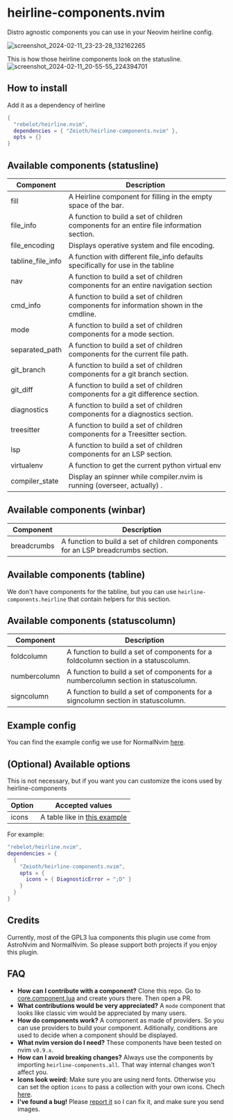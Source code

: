 # heirline-components.nvim
Distro agnostic components you can use in your Neovim heirline config.

![screenshot_2024-02-11_23-23-28_132162265](https://github.com/Zeioth/heirline-components.nvim/assets/3357792/4069e817-71a3-4a45-b9ee-be307f1e07fc)

This is how those heirline components look on the statusline.
![screenshot_2024-02-11_20-55-55_224394701](https://github.com/Zeioth/heirline-components.nvim/assets/3357792/3ce6a449-4a9e-4e20-bb00-51df8e25a616)

## How to install
Add it as a dependency of heirline

```lua
{
  "rebelot/heirline.nvim",
  dependencies = { "Zeioth/heirline-components.nvim" },
  opts = {}
}
```

## Available components (statusline)

| Component | Description |
|-----------|-------------|
| fill | A Heirline component for filling in the empty space of the bar. |
| file_info | A function to build a set of children components for an entire file information section. |
| file_encoding | Displays operative system and file encoding. |
| tabline_file_info | A function with different file_info defaults specifically for use in the tabline |
| nav | A function to build a set of children components for an entire navigation section |
| cmd_info | A function to build a set of children components for information shown in the cmdline. |
| mode | A function to build a set of children components for a mode section. |
| separated_path | A function to build a set of children components for the current file path. |
| git_branch | A function to build a set of children components for a git branch section. |
| git_diff | A function to build a set of children components for a git difference section. |
| diagnostics | A function to build a set of children components for a diagnostics section. |
| treesitter | A function to build a set of children components for a Treesitter section. |
| lsp | A function to build a set of children components for an LSP section. |
| virtualenv | A function to get the current python virtual env |
| compiler_state | Display an spinner while compiler.nvim is running (overseer, actually) . |

## Available components (winbar)

| Component | Description |
|-----------|-------------|
| breadcrumbs | A function to build a set of children components for an LSP breadcrumbs section. |

## Available components (tabline)
We don't have components for the tabline, but you can use `heirline-components.heirline` that contain helpers for this section.

## Available components (statuscolumn)

| Component | Description |
|-----------|-------------|
| foldcolumn | A function to build a set of components for a foldcolumn section in a statuscolumn. |
| numbercolumn | A function to build a set of components for a numbercolumn section in statuscolumn. |
| signcolumn | A function to build a set of components for a signcolumn section in statuscolumn. |

## Example config
You can find the example config we use for NormalNvim [here](https://github.com/NormalNvim/NormalNvim/blob/75cb58366cc7b143ee0a0ed15499feff44c4555a/lua/plugins/2-ui.lua#L276).

## (Optional) Available options
This is not necessary, but if you want you can customize the icons used by heirline-components

| Option | Accepted values |
|--------|-------------|
| icons  | A table like in [this example](https://github.com/Zeioth/heirline-components.nvim/blob/main/lua/heirline-components/config.lua) |

For example:
```lua
"rebelot/heirline.nvim",
dependencies = {
  {
    "Zeioth/heirline-components.nvim",
    opts = {
      icons = { DiagnosticError = ";D" }
    }
  }
}
```
## Credits
Currently, most of the GPL3 lua components this plugin use come from AstroNvim and NormalNvim. So please support both projects if you enjoy this plugin.

## FAQ
* **How can I contribute with a component?** Clone this repo. Go to [core.component.lua](https://github.com/Zeioth/heirline-components.nvim/blob/main/lua/heirline-components/core/component.lua) and create yours there. Then open a PR.
* **What contributions would be very appreciated?** A `mode` component that looks like classic vim would be appreciated by many users.
* **How do components work?** A component as made of providers. So you can use providers to build your component. Aditionally, conditions are used to decide when a component should be displayed.
* **What nvim version do I need?** These components have been tested on nvim `v0.9.x`.
* **How can I avoid breaking changes?** Always use the components by importing `heirline-components.all`. That way internal changes won't affect you.
* **Icons look weird:** Make sure you are using nerd fonts. Otherwise you can set the option `icons` to pass a collection with your own icons. Chech [here](https://github.com/Zeioth/heirline-components.nvim/blob/main/lua/heirline-components/config.lua).
* **I've found a bug!** Please [report it](https://github.com/Zeioth/heirline-components.nvim/issues) so I can fix it, and make sure you send images. 
